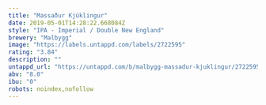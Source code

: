 ```yaml
---
title: "Massaður Kjúklingur"
date: 2019-05-01T14:28:22.668084Z
style: "IPA - Imperial / Double New England"
brewery: "Malbygg"
image: "https://labels.untappd.com/labels/2722595"
rating: "3.84"
description: ""
untappd_url: "https://untappd.com/b/malbygg-massadur-kjuklingur/2722595"
abv: "8.0"
ibu: "0"
robots: noindex,nofollow
---
```

